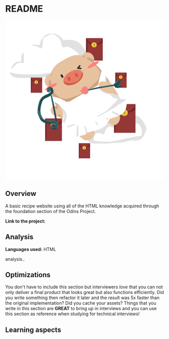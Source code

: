 # README

![a pink pig who is also a chef](image.png)

## Overview

A basic recipe website using all of the HTML knowledge acquired
through the foundation section of the Odins Project.

**Link to the project:**

## Analysis

**Languages used:** HTML

analysis..

## Optimizations

You don't have to include this section but interviewers *love* that you can not only deliver a final product that looks great but also functions efficiently. Did you write something then refactor it later and the result was 5x faster than the original implementation? Did you cache your assets? Things that you write in this section are **GREAT** to bring up in interviews and you can use this section as reference when studying for technical interviews!

## Learning aspects
